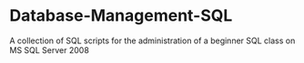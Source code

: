 Database-Management-SQL
=======================

A collection of SQL scripts for the administration of a beginner SQL class on MS SQL Server 2008
